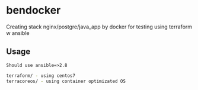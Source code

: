 # bendocker
Creating stack nginx/postgre/java_app by docker for testing using terraform w ansible




## Usage
```
Should use ansible=>2.8
```



```bash
terraform/ - using centos7
terracoreos/ - using container optimizated OS
```
